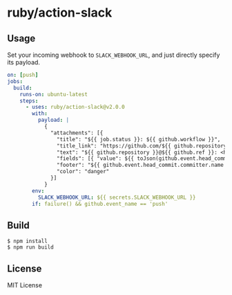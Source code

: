 # ruby/action-slack

## Usage

Set your incoming webhook to `SLACK_WEBHOOK_URL`, and just directly specify its payload.

```yml
on: [push]
jobs:
  build:
    runs-on: ubuntu-latest
    steps:
      - uses: ruby/action-slack@v2.0.0
        with:
          payload: |
            {
              "attachments": [{
                "title": "${{ job.status }}: ${{ github.workflow }}",
                "title_link": "https://github.com/${{ github.repository }}/commit/${{ github.sha }}/checks",
                "text": "${{ github.repository }}@${{ github.ref }}: <https://github.com/${{ github.repository }}/commit/${{ github.sha }}|${{ github.sha }}>",
                "fields": [{ "value": ${{ toJson(github.event.head_commit.message) }}, "short": false }],
                "footer": "${{ github.event.head_commit.committer.name }} at ${{ github.event.head_commit.timestamp }}",
                "color": "danger"
              }]
            }
        env:
          SLACK_WEBHOOK_URL: ${{ secrets.SLACK_WEBHOOK_URL }}
        if: failure() && github.event_name == 'push'
```

## Build

```
$ npm install
$ npm run build
```

## License

MIT License
